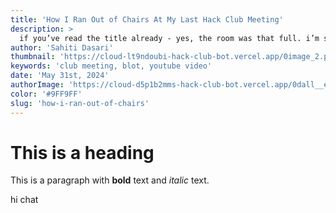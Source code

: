 ```yaml
---
title: 'How I Ran Out of Chairs At My Last Hack Club Meeting'
description: >
  if you’ve read the title already - yes, the room was that full. i’m sahiti, a hack clubber from atlanta, georgia. and this crazy story started approximately two weeks ago when my friend dieter said... read more
author: 'Sahiti Dasari'
thumbnail: 'https://cloud-lt9ndoubi-hack-club-bot.vercel.app/0image_2.png'
keywords: 'club meeting, blot, youtube video'
date: 'May 31st, 2024'
authorImage: 'https://cloud-d5p1b2mms-hack-club-bot.vercel.app/0dall__e_2023-02-08_18.48.26_-_girl_with_saturn_for_a_head.png'
color: '#9FF9FF'
slug: 'how-i-ran-out-of-chairs'
---
```


# This is a heading

This is a paragraph with **bold** text and _italic_ text.

hi chat